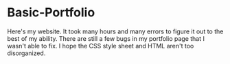 # Basic-Portfolio
Here's my website. It took many hours and many errors to figure it out to the best of my ability. There are still a few bugs in my portfolio page that I wasn't able to fix. I hope the CSS style sheet and HTML aren't too disorganized. 